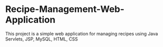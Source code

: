 # Recipe-Management-Web-Application
This project is a simple web application for managing recipes using Java Servlets, JSP, MySQL, HTML, CSS
